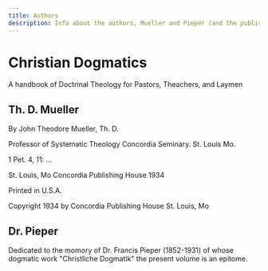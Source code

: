 ```yaml
---
title: Authors
description: Info about the authors, Mueller and Pieper (and the publisher).
---
```


# Christian Dogmatics
A handbook of Doctrinal Theology 
for 
Pastors, Theachers, and Laymen 

## Th. D. Mueller
By 
John Theodore Mueller, Th. D. 

Professor of Systematic Theology 
Concordia Seminary. St. Louis Mo. 

1 Pet. 4, 11: ...

St. Louis, Mo 
Concordia Publishing House 
1934 

Printed in U.S.A.

Copyright 1934 
by 
Concordia Publishing House 
St. Louis, Mo

## Dr. Pieper
Dedicated to the momory
of 
Dr. Francis Pieper
(1852-1931)
of whose dogmatic work
"Christliche Dogmatik" 
the present volume is an epitome.
